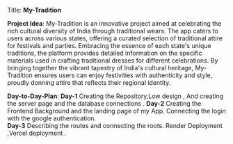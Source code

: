 Title:                **My-Tradition**

**Project Idea**:       My-Tradition is an innovative project aimed at celebrating the rich cultural diversity of India through traditional wears. The app caters to users across various states, offering a curated selection of traditional attire for festivals and parties. Embracing the essence of each state's unique traditions, the platform provides detailed information on the specific materials used in crafting traditional dresses for different celebrations. By bringing together the vibrant tapestry of India's cultural heritage, My-Tradition ensures users can enjoy festivities with authenticity and style, proudly donning attire that reflects their regional identity.

**Day-to-Day-Plan**:
**Day-1** Creating the Repository,Low design , And creating the server page and the database connections .
**Day-2** Creating the Frontend Background and the landing page of my App. Connecting the login with the google authentication.  
**Day-3** Describing the routes and connecting the roots. Render Deployment ,Vercel deployment .

